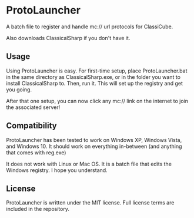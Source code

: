 # ProtoLauncher
A batch file to register and handle mc:// url protocols for ClassiCube.

Also downloads ClassicalSharp if you don't have it.

## Usage

Using ProtoLauncher is easy. For first-time setup, place ProtoLauncher.bat in the same directory as ClassicalSharp.exe, or in the folder you want to install ClassicalSharp to. Then, run it. This will set up the registry and get you going.

After that one setup, you can now click any mc:// link on the internet to join the associated server!

## Compatibility

ProtoLauncher has been tested to work on Windows XP, Windows Vista, and Windows 10. It should work on everything in-between (and anything that comes with reg.exe)

It does not work with Linux or Mac OS. It is a batch file that edits the Windows registry. I hope you understand.

## License

ProtoLauncher is written under the MIT license. Full license terms are included in the repository.
